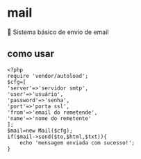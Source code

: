 # mail
:email: Sistema básico de envio de email

## como usar
```
<?php
require 'vendor/autoload';
$cfg=[
'server'=>'servidor smtp',
'user'=>'usuário',
'password'=>'senha',
'port'=>'porta ssl',
'from'=>'email do remetende',
'name'=>'nome do remetente'
];
$mail=new Mail($cfg);
if($mail->send($to,$html,$txt)){
    echo 'mensagem enviada com sucesso!';
}
```
